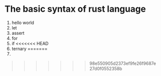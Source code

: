 # The basic syntax of rust language

1. hello world
2. let
3. assert
4. for
5. if
<<<<<<< HEAD
6. ternary
=======
6. 
>>>>>>> 98e550905d2373ef9fe26f9687e27d0f0552358b
